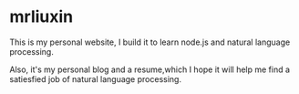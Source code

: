 mrliuxin
========

This is my personal website, I build it to learn node.js and natural language processing.

Also, it's my personal blog and a resume,which I hope it will help me find a satiesfied job of natural language processing.
